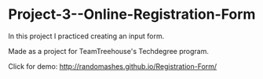 # Project-3--Online-Registration-Form

In this project I practiced creating an input form.

Made as a project for TeamTreehouse's Techdegree program.

Click for demo:
http://randomashes.github.io/Registration-Form/
